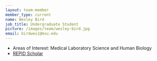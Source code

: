 ```yaml
---
layout: team-member
member_type: current
name: Wesley Bird
job_title: Undergraduate Student
picture: /images/team/wesley-bird.jpg
email: birdwes1@msu.edu
---
```


- Areas of Interest: Medical Laboratory Science and Human Biology
- [REPID Scholar](https://repid.msu.edu)
